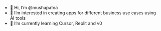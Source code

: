 - 👋 Hi, I’m @mushapatna
- 👀 I’m interested in creating apps for different business use cases using AI tools
- 🌱 I’m currently learning Cursor, Replit and v0


<!---
mushapatna/mushapatna is a ✨ special ✨ repository because its `README.md` (this file) appears on your GitHub profile.
You can click the Preview link to take a look at your changes.
--->
